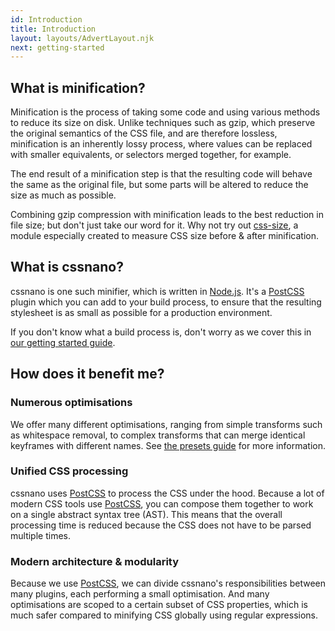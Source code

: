 ```yaml
---
id: Introduction
title: Introduction
layout: layouts/AdvertLayout.njk
next: getting-started
---
```


## What is minification?

Minification is the process of taking some code and using various methods to
reduce its size on disk. Unlike techniques such as gzip, which preserve the
original semantics of the CSS file, and are therefore lossless, minification
is an inherently lossy process, where values can be replaced with smaller
equivalents, or selectors merged together, for example.

The end result of a minification step is that the resulting code will behave
the same as the original file, but some parts will be altered to reduce the
size as much as possible.

Combining gzip compression with minification leads to the best reduction in
file size; but don't just take our word for it. Why not try out [css-size], a
module especially created to measure CSS size before & after minification.


## What is cssnano?

cssnano is one such minifier, which is written in [Node.js]. It's a [PostCSS]
plugin which you can add to your build process, to ensure that the resulting
stylesheet is as small as possible for a production environment.

If you don't know what a build process is, don't worry as we cover this in
[our getting started guide](/docs/getting-started).


## How does it benefit me?

### Numerous optimisations

We offer many different optimisations, ranging from simple transforms such as
whitespace removal, to complex transforms that can merge identical keyframes
with different names. See [the presets guide](/docs/presets) for
more information.

### Unified CSS processing

cssnano uses [PostCSS] to process the CSS under the hood. Because a lot of
modern CSS tools use [PostCSS], you can compose them together to work on a
single abstract syntax tree (AST). This means that the overall processing
time is reduced because the CSS does not have to be parsed multiple times.

### Modern architecture & modularity

Because we use [PostCSS], we can divide cssnano's responsibilities between many
plugins, each performing a small optimisation. And many optimisations are scoped
to a certain subset of CSS properties, which is much safer compared to minifying
CSS globally using regular expressions.

[node.js]: https://nodejs.org

[postcss]: http://postcss.org

[css-size]: https://npmjs.org/package/css-size
